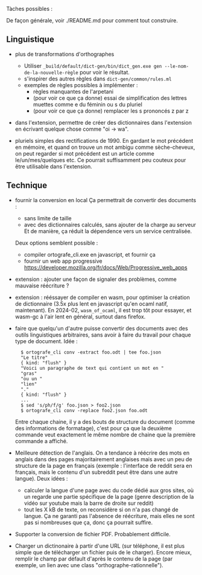 Tàches possibles :

De façon générale, voir ./README.md pour comment tout construire.

## Linguistique

- plus de transformations d'orthographes
  - Utiliser `_build/default/dict-gen/bin/dict_gen.exe gen --le-nom-de-la-nouvelle-règle` pour voir le résultat.
  - s'inspirer des autres règles dans `dict-gen/common/rules.ml`
  - exemples de règles possibles à implémenter :
    - règles manquantes de l'arpetani
    - (pour voir ce que ça donne) essai de simplification des lettres muettes comme e du féminin ou s du pluriel
    - (pour voir ce que ça donne) remplacer les s prononcés z par z

- dans l'extension, permettre de créer des dictionnaires dans l'extension en
  écrivant quelque chose comme "oi -> wa".

- pluriels simples des rectifications de 1990. En gardant le mot précédent en mémoire, et
  quand on trouve un mot ambigu comme sèche-cheveux, on peut regarder si mot précédent
  est un article comme le/un/mes/quelques etc. Ce pourrait suffisamment peu couteux pour
  être utilisable dans l'extension.

## Technique

- fournir la conversion en local
  Ça permettrait de convertir des documents :
  - sans limite de taille
  - avec des dictionnaires calculés, sans ajouter de la charge au serveur
  Et de manière, ça réduit la dépendence vers un service centralisée.

  Deux options semblent possible :
  - compiler ortografe_cli.exe en javascript, et fournir ça
  - fournir un web app progressive https://developer.mozilla.org/fr/docs/Web/Progressive_web_apps
    
- extension : ajouter une façon de signaler des problèmes, comme mauvaise réécriture ?

- extension : rééssayer de compiler en wasm, pour optimiser la création de dictionnaire
  (3.5x plus lent en javascript qu'en ocaml natif, maintenant). En 2024-02,
  `wasm_of_ocaml`, il est trop tôt pour essayer, et wasm-gc à l'air lent en général,
  surtout dans firefox.

- faire que quelqu'un d'autre puisse convertir des documents avec des outils linguistiques
  arbitraires, sans avoir à faire du travail pour chaque type de document. Idée : 

        $ ortografe_cli conv -extract foo.odt | tee foo.json
        "Le titre"
        { kind: "flush" }
        "Voici un paragraphe de text qui contient un mot en "
        "gras"
        "ou un "
        "lien"
        "."
        { kind: "flush" }
        ...
        $ sed 's/ph/f/g' foo.json > foo2.json
        $ ortografe_cli conv -replace foo2.json foo.odt

    Entre chaque chaine, il y a des bouts de structure du document (comme des informations
    de formatage), c'est pour ça que la deuxième commande veut exactement le même nombre
    de chaine que la première commande a affiché.

- Meilleure détection de l'anglais. On a tendance à réécrire des mots en anglais dans des
  pages majoritairement anglaises mais avec un peu de structure de la page en français
  (exemple : l'interface de reddit sera en français, mais le contenu d'un subreddit peut
  être dans une autre langue). Deux idées :

    - calculer la langue d'une page avec du code dédié aux gros sites, où un regarde
      une partie spécifique de la page (genre description de la vidéo sur youtube mais
      la barre de droite sur reddit)
    - tout les X kB de texte, on reconsidère si on n'a pas changé de langue. Ça ne
      garanti pas l'absence de réécriture, mais elles ne sont pas si nombreuses que ça,
      donc ça pourrait suffire.

- Supporter la conversion de fichier PDF. Probablement difficile.

- Charger un dictinonaire à partir d'une URL (sur téléphone, il est plus simple que de
  télécharger un fichier puis de le charger). Encore mieux, remplir le champ par défault
  d'après le contenu de la page (par exemple, un lien avec une class
  "orthographe-rationnelle").
